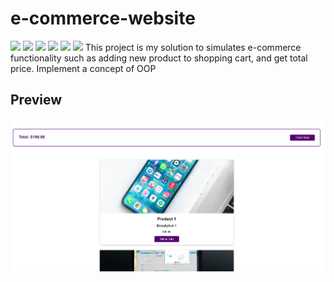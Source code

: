 # e-commerce-website
![](https://img.shields.io/badge/progress-completed-green)
![](https://img.shields.io/badge/version-1.0-green)
![](https://img.shields.io/badge/language-JavaScript-yellow)
![](https://img.shields.io/badge/version-ES6+-yellow)
![](https://img.shields.io/badge/html-HTML5-red)
![](https://img.shields.io/badge/css-CSS3-blue)
This project is my solution to simulates e-commerce functionality such as adding new product to shopping cart, and get total price. Implement a concept of OOP

## Preview
![](demo/demo1.png)

